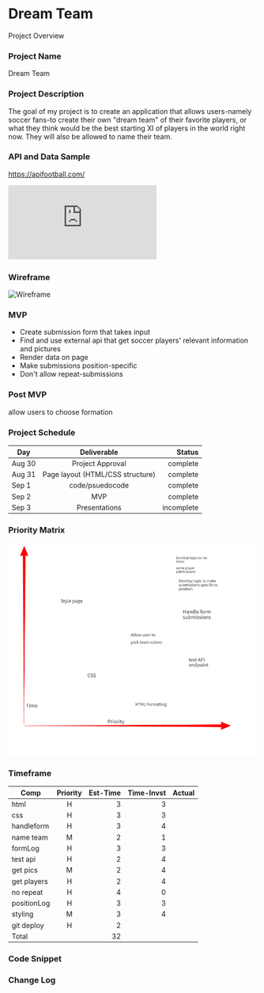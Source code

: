 # Dream Team
Project Overview

### Project Name

Dream Team

### Project Description

The goal of my project is to create an application that allows users-namely soccer fans-to create their own "dream team" of their favorite players, or what they think would be the best starting XI of players in the world right now. They will also be allowed to name their team.

### API and Data Sample
https://apifootball.com/

![API REQUEST](https://github.com/LiamB93/Project-1/blob/main/sampleAPI.js "API Request")

### Wireframe
![Wireframe](https://github.com/LiamB93/Project-1/blob/main/Pics/wireframe.png "Wireframe")

### MVP

* Create submission form that takes input
* Find and use external api that get soccer players' relevant information and pictures
* Render data on page
* Make submissions position-specific
* Don't allow repeat-submissions

### Post MVP
allow users to choose formation

### Project Schedule

Day   |Deliverable   				                   |Status
------|:--------------------------------------:|-----------:
Aug 30|	Project Approval                       |complete
Aug 31|	Page layout (HTML/CSS structure)       |complete
Sep 1 |	code/psuedocode                        |complete
Sep 2 |	MVP	                                   |complete
Sep 3 |	Presentations                          |incomplete   	

### Priority Matrix

![Priority Matrix](Pics/matrix.png)

### Timeframe

Comp       |Priority    |Est-Time    |Time-Invst   |Actual
---------- |:----------:|-----------:|------------:|------:
html       |    H       |3           | 3           |       
css        |    H       |3           | 3           |       
handleform |    H       |3           | 4           |       
name team  |    M       |2           | 1           |       
formLog    |    H       |3           | 3           |       
test api   |    H       |2           | 4           |       
get pics   |    M       |2           | 4           |       
get players|    H       |2           | 4           |       
no repeat  |    H       |4           | 0            |       
positionLog|    H       |3           | 3            |       
styling    |    M       |3           | 4            |       
git deploy |    H       |2           |             |       
  Total    |            |32          |             |   


### Code Snippet



### Change Log

